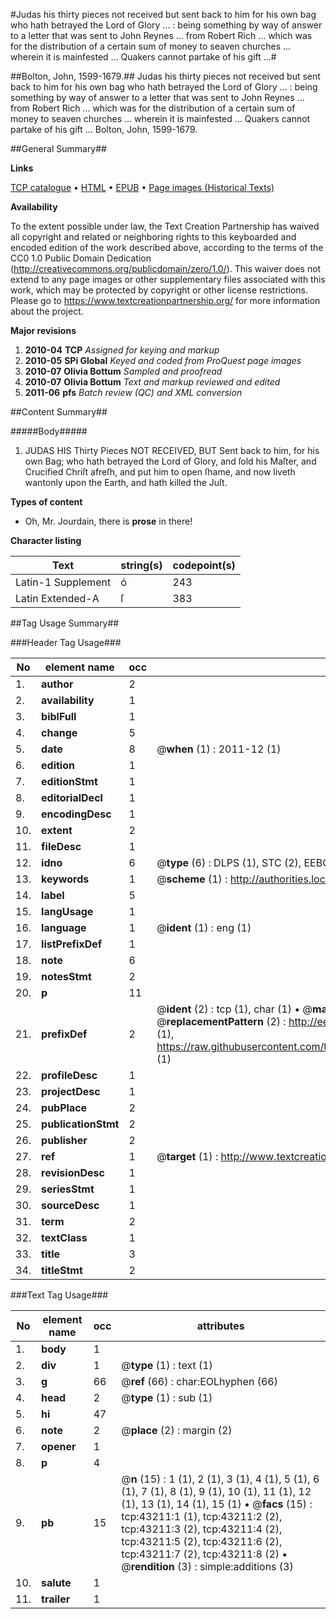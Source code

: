 #Judas his thirty pieces not received but sent back to him for his own bag who hath betrayed the Lord of Glory ... : being something by way of answer to a letter that was sent to John Reynes ... from Robert Rich ... which was for the distribution of a certain sum of money to seaven churches ... wherein it is mainfested ... Quakers cannot partake of his gift ...#

##Bolton, John, 1599-1679.##
Judas his thirty pieces not received but sent back to him for his own bag who hath betrayed the Lord of Glory ... : being something by way of answer to a letter that was sent to John Reynes ... from Robert Rich ... which was for the distribution of a certain sum of money to seaven churches ... wherein it is mainfested ... Quakers cannot partake of his gift ...
Bolton, John, 1599-1679.

##General Summary##

**Links**

[TCP catalogue](http://www.ota.ox.ac.uk/tcp/)  • 
[HTML](http://tei.it.ox.ac.uk/tcp/Texts-HTML/free/A28/A28614.html)  • 
[EPUB](http://tei.it.ox.ac.uk/tcp/Texts-EPUB/free/A28/A28614.epub) • 
[Page images (Historical Texts)](https://historicaltexts.jisc.ac.uk/eebo-09471179e)

**Availability**

To the extent possible under law, the Text Creation Partnership has waived all copyright and related or neighboring rights to this keyboarded and encoded edition of the work described above, according to the terms of the CC0 1.0 Public Domain Dedication (http://creativecommons.org/publicdomain/zero/1.0/). This waiver does not extend to any page images or other supplementary files associated with this work, which may be protected by copyright or other license restrictions. Please go to https://www.textcreationpartnership.org/ for more information about the project.

**Major revisions**

1. __2010-04__ __TCP__ *Assigned for keying and markup*
1. __2010-05__ __SPi Global__ *Keyed and coded from ProQuest page images*
1. __2010-07__ __Olivia Bottum__ *Sampled and proofread*
1. __2010-07__ __Olivia Bottum__ *Text and markup reviewed and edited*
1. __2011-06__ __pfs__ *Batch review (QC) and XML conversion*

##Content Summary##

#####Body#####

1. JUDAS HIS Thirty Pieces NOT RECEIVED, BUT Sent back to him, for his own Bag; who hath betrayed the Lord of Glory, and ſold his Maſter, and Crucified Chriſt afreſh, and put him to open ſhame, and now liveth wantonly upon the Earth, and hath killed the Juſt.

**Types of content**

  * Oh, Mr. Jourdain, there is **prose** in there!

**Character listing**


|Text|string(s)|codepoint(s)|
|---|---|---|
|Latin-1 Supplement|ó|243|
|Latin Extended-A|ſ|383|

##Tag Usage Summary##

###Header Tag Usage###

|No|element name|occ|attributes|
|---|---|---|---|
|1.|__author__|2||
|2.|__availability__|1||
|3.|__biblFull__|1||
|4.|__change__|5||
|5.|__date__|8| @__when__ (1) : 2011-12 (1)|
|6.|__edition__|1||
|7.|__editionStmt__|1||
|8.|__editorialDecl__|1||
|9.|__encodingDesc__|1||
|10.|__extent__|2||
|11.|__fileDesc__|1||
|12.|__idno__|6| @__type__ (6) : DLPS (1), STC (2), EEBO-CITATION (1), OCLC (1), VID (1)|
|13.|__keywords__|1| @__scheme__ (1) : http://authorities.loc.gov/ (1)|
|14.|__label__|5||
|15.|__langUsage__|1||
|16.|__language__|1| @__ident__ (1) : eng (1)|
|17.|__listPrefixDef__|1||
|18.|__note__|6||
|19.|__notesStmt__|2||
|20.|__p__|11||
|21.|__prefixDef__|2| @__ident__ (2) : tcp (1), char (1)  •  @__matchPattern__ (2) : ([0-9\-]+):([0-9IVX]+) (1), (.+) (1)  •  @__replacementPattern__ (2) : http://eebo.chadwyck.com/downloadtiff?vid=$1&page=$2 (1), https://raw.githubusercontent.com/textcreationpartnership/Texts/master/tcpchars.xml#$1 (1)|
|22.|__profileDesc__|1||
|23.|__projectDesc__|1||
|24.|__pubPlace__|2||
|25.|__publicationStmt__|2||
|26.|__publisher__|2||
|27.|__ref__|1| @__target__ (1) : http://www.textcreationpartnership.org/docs/. (1)|
|28.|__revisionDesc__|1||
|29.|__seriesStmt__|1||
|30.|__sourceDesc__|1||
|31.|__term__|2||
|32.|__textClass__|1||
|33.|__title__|3||
|34.|__titleStmt__|2||


###Text Tag Usage###

|No|element name|occ|attributes|
|---|---|---|---|
|1.|__body__|1||
|2.|__div__|1| @__type__ (1) : text (1)|
|3.|__g__|66| @__ref__ (66) : char:EOLhyphen (66)|
|4.|__head__|2| @__type__ (1) : sub (1)|
|5.|__hi__|47||
|6.|__note__|2| @__place__ (2) : margin (2)|
|7.|__opener__|1||
|8.|__p__|4||
|9.|__pb__|15| @__n__ (15) : 1 (1), 2 (1), 3 (1), 4 (1), 5 (1), 6 (1), 7 (1), 8 (1), 9 (1), 10 (1), 11 (1), 12 (1), 13 (1), 14 (1), 15 (1)  •  @__facs__ (15) : tcp:43211:1 (1), tcp:43211:2 (2), tcp:43211:3 (2), tcp:43211:4 (2), tcp:43211:5 (2), tcp:43211:6 (2), tcp:43211:7 (2), tcp:43211:8 (2)  •  @__rendition__ (3) : simple:additions (3)|
|10.|__salute__|1||
|11.|__trailer__|1||
